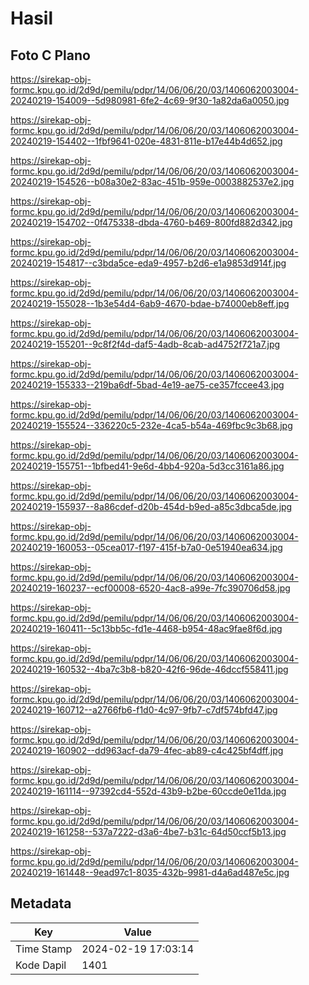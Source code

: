 # Hasil

## Foto C Plano

https://sirekap-obj-formc.kpu.go.id/2d9d/pemilu/pdpr/14/06/06/20/03/1406062003004-20240219-154009--5d980981-6fe2-4c69-9f30-1a82da6a0050.jpg

https://sirekap-obj-formc.kpu.go.id/2d9d/pemilu/pdpr/14/06/06/20/03/1406062003004-20240219-154402--1fbf9641-020e-4831-811e-b17e44b4d652.jpg

https://sirekap-obj-formc.kpu.go.id/2d9d/pemilu/pdpr/14/06/06/20/03/1406062003004-20240219-154526--b08a30e2-83ac-451b-959e-0003882537e2.jpg

https://sirekap-obj-formc.kpu.go.id/2d9d/pemilu/pdpr/14/06/06/20/03/1406062003004-20240219-154702--0f475338-dbda-4760-b469-800fd882d342.jpg

https://sirekap-obj-formc.kpu.go.id/2d9d/pemilu/pdpr/14/06/06/20/03/1406062003004-20240219-154817--c3bda5ce-eda9-4957-b2d6-e1a9853d914f.jpg

https://sirekap-obj-formc.kpu.go.id/2d9d/pemilu/pdpr/14/06/06/20/03/1406062003004-20240219-155028--1b3e54d4-6ab9-4670-bdae-b74000eb8eff.jpg

https://sirekap-obj-formc.kpu.go.id/2d9d/pemilu/pdpr/14/06/06/20/03/1406062003004-20240219-155201--9c8f2f4d-daf5-4adb-8cab-ad4752f721a7.jpg

https://sirekap-obj-formc.kpu.go.id/2d9d/pemilu/pdpr/14/06/06/20/03/1406062003004-20240219-155333--219ba6df-5bad-4e19-ae75-ce357fccee43.jpg

https://sirekap-obj-formc.kpu.go.id/2d9d/pemilu/pdpr/14/06/06/20/03/1406062003004-20240219-155524--336220c5-232e-4ca5-b54a-469fbc9c3b68.jpg

https://sirekap-obj-formc.kpu.go.id/2d9d/pemilu/pdpr/14/06/06/20/03/1406062003004-20240219-155751--1bfbed41-9e6d-4bb4-920a-5d3cc3161a86.jpg

https://sirekap-obj-formc.kpu.go.id/2d9d/pemilu/pdpr/14/06/06/20/03/1406062003004-20240219-155937--8a86cdef-d20b-454d-b9ed-a85c3dbca5de.jpg

https://sirekap-obj-formc.kpu.go.id/2d9d/pemilu/pdpr/14/06/06/20/03/1406062003004-20240219-160053--05cea017-f197-415f-b7a0-0e51940ea634.jpg

https://sirekap-obj-formc.kpu.go.id/2d9d/pemilu/pdpr/14/06/06/20/03/1406062003004-20240219-160237--ecf00008-6520-4ac8-a99e-7fc390706d58.jpg

https://sirekap-obj-formc.kpu.go.id/2d9d/pemilu/pdpr/14/06/06/20/03/1406062003004-20240219-160411--5c13bb5c-fd1e-4468-b954-48ac9fae8f6d.jpg

https://sirekap-obj-formc.kpu.go.id/2d9d/pemilu/pdpr/14/06/06/20/03/1406062003004-20240219-160532--4ba7c3b8-b820-42f6-96de-46dccf558411.jpg

https://sirekap-obj-formc.kpu.go.id/2d9d/pemilu/pdpr/14/06/06/20/03/1406062003004-20240219-160712--a2766fb6-f1d0-4c97-9fb7-c7df574bfd47.jpg

https://sirekap-obj-formc.kpu.go.id/2d9d/pemilu/pdpr/14/06/06/20/03/1406062003004-20240219-160902--dd963acf-da79-4fec-ab89-c4c425bf4dff.jpg

https://sirekap-obj-formc.kpu.go.id/2d9d/pemilu/pdpr/14/06/06/20/03/1406062003004-20240219-161114--97392cd4-552d-43b9-b2be-60ccde0e11da.jpg

https://sirekap-obj-formc.kpu.go.id/2d9d/pemilu/pdpr/14/06/06/20/03/1406062003004-20240219-161258--537a7222-d3a6-4be7-b31c-64d50ccf5b13.jpg

https://sirekap-obj-formc.kpu.go.id/2d9d/pemilu/pdpr/14/06/06/20/03/1406062003004-20240219-161448--9ead97c1-8035-432b-9981-d4a6ad487e5c.jpg


## Metadata

| Key        | Value               |
| ---------- | ------------------- |
| Time Stamp | 2024-02-19 17:03:14 |
| Kode Dapil | 1401                |



